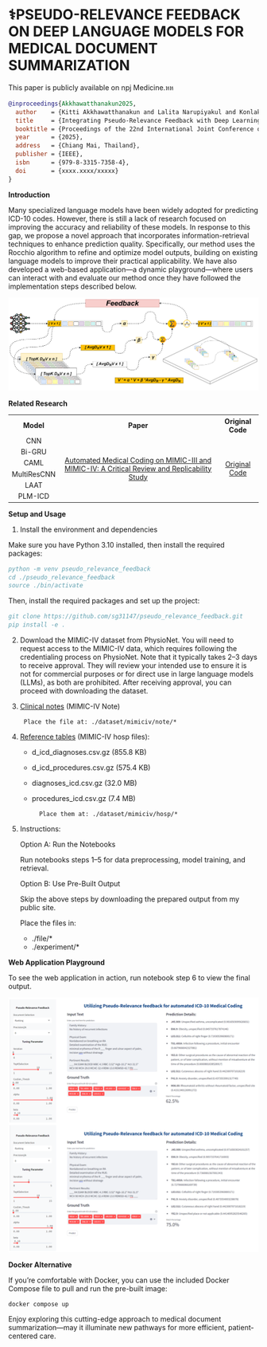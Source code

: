 # ⚕️PSEUDO-RELEVANCE FEEDBACK ON DEEP LANGUAGE MODELS FOR MEDICAL DOCUMENT SUMMARIZATION

This paper is publicly available on npj Medicine.หห

```bibtex
@inproceedings{Akkhawatthanakun2025,
  author    = {Kitti Akkhawatthanakun and Lalita Narupiyakul and Konlakorn Wongpatikaseree and Narit Hnoohom and Paisarn Muneesawang},
  title     = {Integrating Pseudo-Relevance Feedback with Deep Learning for Automated ICD-10 Coding},
  booktitle = {Proceedings of the 22nd International Joint Conference on Computer Science and Software Engineering (JCSSE)},
  year      = {2025},
  address   = {Chiang Mai, Thailand},
  publisher = {IEEE},
  isbn      = {979-8-3315-7358-4},
  doi       = {xxxx.xxxx/xxxxx}
}
```

**Introduction**

Many specialized language models have been widely adopted for predicting ICD-10 codes. However, there is still a lack of research focused on improving the accuracy and reliability of these models. In response to this gap, we propose a novel approach that incorporates information-retrieval techniques to enhance prediction quality. Specifically, our method uses the Rocchio algorithm to refine and optimize model outputs, building on existing language models to improve their practical applicability. We have also developed a web-based application—a dynamic playground—where users can interact with and evaluate our method once they have followed the implementation steps described below.


![My Image Description](/files/retrieval/method3.png)


**Related Research**

<table style="margin: auto; border-collapse: collapse;">
  <tr>
    <th style="text-align: center; vertical-align: middle;">Model</th>
    <th style="text-align: center; vertical-align: middle;">Paper</th>
    <th style="text-align: center; vertical-align: middle;">Original Code</th>
  </tr>
  <tr>
    <td style="text-align: center; vertical-align: middle;">CNN</td>
    <td rowspan="6" style="text-align: center; vertical-align: middle;">
      <a href="https://arxiv.org/abs/2304.10909">
        Automated Medical Coding on MIMIC-III and MIMIC-IV: 
        A Critical Review and Replicability Study
      </a>
    </td>
    <td rowspan="6" style="text-align: center; vertical-align: middle;">
      <a href="https://github.com/JoakimEdin/medical-coding-reproducibility">
        Original Code
      </a>
    </td>
  </tr>
  <tr>
    <td style="text-align: center; vertical-align: middle;">Bi-GRU</td>
  </tr>
  <tr>
    <td style="text-align: center; vertical-align: middle;">CAML</td>
  </tr>
  <tr>
    <td style="text-align: center; vertical-align: middle;">MultiResCNN</td>
  </tr>
  <tr>
    <td style="text-align: center; vertical-align: middle;">LAAT</td>
  </tr>
  <tr>
    <td style="text-align: center; vertical-align: middle;">PLM-ICD</td>
  </tr>
</table>


**Setup and Usage**

1. Install the environment and dependencies

Make sure you have Python 3.10 installed, then install the required packages:

```bibtex
python -m venv pseudo_relevance_feedback
cd ./pseudo_relevance_feedback
source ./bin/activate
```

Then, install the required packages and set up the project:

```bibtex
git clone https://github.com/sg31147/pseudo_relevance_feedback.git
pip install -e .
```


2. Download the MIMIC-IV dataset from PhysioNet. You will need to request access to the MIMIC-IV data, which requires following the credentialing process on PhysioNet. Note that it typically takes 2–3 days to receive approval. They will review your intended use to ensure it is not for commercial purposes or for direct use in large language models (LLMs), as both are prohibited. After receiving approval, you can proceed with downloading the dataset.

3. [Clinical notes](https://physionet.org/content/mimic-iv-note/2.2/) (MIMIC-IV Note)

    	Place the file at: ./dataset/mimiciv/note/*

4. [Reference tables](https://physionet.org/content/mimiciv/2.2/) (MIMIC-IV hosp files):

    - d_icd_diagnoses.csv.gz (855.8 KB)
    - d_icd_procedures.csv.gz (575.4 KB)
    - diagnoses_icd.csv.gz (32.0 MB)
    - procedures_icd.csv.gz (7.4 MB)

			Place them at: ./dataset/mimiciv/hosp/*
  
  
5. Instructions:

    Option A: Run the Notebooks
  
      Run notebooks steps 1–5 for data preprocessing, model training, and retrieval.
    
    Option B: Use Pre-Built Output
  
      Skip the above steps by downloading the prepared output from my public site.
  
      Place the files in:
      - ./file/*
      - ./experiment/*

**Web Application Playground**

To see the web application in action, run notebook step 6 to view the final output.

![My Image Description](/files/retrieval/result5.png)

**Docker Alternative**



If you’re comfortable with Docker, you can use the included Docker Compose file to pull and run the pre-built image:

```
docker compose up
```

Enjoy exploring this cutting-edge approach to medical document summarization—may it illuminate new pathways for more efficient, patient-centered care.
